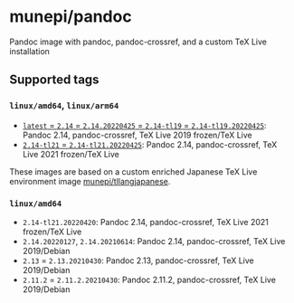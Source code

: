 # munepi/pandoc
Pandoc image with pandoc, pandoc-crossref, and a custom TeX Live installation

## Supported tags

### `linux/amd64`, `linux/arm64`

 * [`latest` = `2.14` = `2.14.20220425` = `2.14-tl19` = `2.14-tl19.20220425`](https://github.com/munepi/docker-pandoc/blob/20220425/2.14/Dockerfile): Pandoc 2.14, pandoc-crossref, TeX Live 2019 frozen/TeX Live
 * [`2.14-tl21` = `2.14-tl21.20220425`](https://github.com/munepi/docker-pandoc/blob/20220425/2.14/Dockerfile): Pandoc 2.14, pandoc-crossref, TeX Live 2021 frozen/TeX Live

These images are based on a custom enriched Japanese TeX Live environment image [munepi/tllangjapanese](https://hub.docker.com/r/munepi/tllangjapanese).

### `linux/amd64`

 * `2.14-tl21.20220420`: Pandoc 2.14, pandoc-crossref, TeX Live 2021 frozen/TeX Live
 * `2.14.20220127`, `2.14.20210614`: Pandoc 2.14, pandoc-crossref, TeX Live 2019/Debian
 * `2.13` = `2.13.20210430`: Pandoc 2.13, pandoc-crossref, TeX Live 2019/Debian
 * `2.11.2` = `2.11.2.20210430`: Pandoc 2.11.2, pandoc-crossref, TeX Live 2019/Debian
